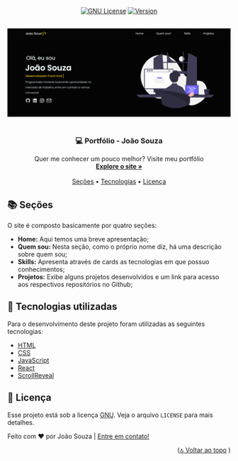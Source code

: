 <a name="readme-top"></a>

<div align="center">

[![GNU License][license-shield]][license-url]
[![Version][version-shield]][version-shield]

</div>

<br />
<div align="center">
    <a href="https://github.com/joaosouza7/portfolio">
    <img src="src/assets/preview.png" alt="Logo" />
    </a>
    <br />
    <br />

  <h3 align="center">💻 Portfólio - João Souza</h3>

  <p align="center">
    Quer me conhecer um pouco melhor? Visite meu portfólio
    <br />
    <a target="_blank" href="https://weather-app-joaosouza7.vercel.app/"><strong>Explore o site »</strong></a>
    <br />
    <br />
    <a href="#secoes">Seções</a> •
    <a href="#tecnologias">Tecnologias</a> • 
    <a href="#licenca">Licença</a>
  </p>
</div>


<!--Sobre o Projeto-->
<h2 id="secoes">📚 Seções</h2>

O site é composto basicamente por quatro seções:

- **Home:** Aqui temos uma breve apresentação;
- **Quem sou:** Nesta seção, como o próprio nome diz, há uma descrição sobre quem sou;
- **Skills:** Apresenta através de cards as tecnologias em que possuo conhecimentos;
- **Projetos:** Exibe alguns projetos desenvolvidos e um link para acesso aos respectivos repositórios no Github;


<!--Tecnologias-->
<h2 id="tecnologias">🚀 Tecnologias utilizadas</h2>

Para o desenvolvimento deste projeto foram utilizadas as seguintes tecnologias:

- [HTML][html-url]
- [CSS][css-url]
- [JavaScript][javascript-url]
- [React][react-url]
- [ScrollReveal][scrollreveal-url]


<!--Licença-->
<h2 id="licenca">📝 Licença</h2>

Esse projeto está sob a licença [GNU][license-url]. Veja o arquivo `LICENSE` para mais detalhes.

Feito com ❤️ por João Souza | [Entre em contato!](https://www.linkedin.com/in/joaosouzadesenvolvedorweb)

<p align="right">(<a href="#readme-top">🔝 Voltar ao topo</a> )</p>

<!-- LINKS E IMAGENS -->

[license-shield]: https://img.shields.io/badge/LICENSE-GNU-green?style=for-the-badge
[license-url]: ./LICENSE

[version-shield]: https://img.shields.io/badge/VERSION-1.2.0-dc3545?style=for-the-badge

[html-url]: https://developer.mozilla.org/en-US/docs/Web/HTML
[css-url]: https://www.w3.org/Style/CSS/Overview.en.html
[javascript-url]: https://developer.mozilla.org/en-US/docs/Web/JavaScript
[react-url]: https://reactjs.org/
[scrollreveal-url]: https://scrollrevealjs.org/
